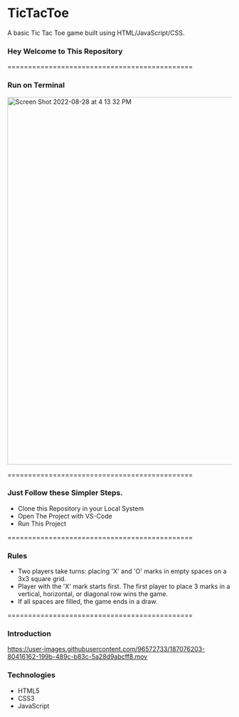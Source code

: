 # TicTacToe
A basic Tic Tac Toe game built using HTML/JavaScript/CSS.



### Hey Welcome to This Repository

=============================================

### Run on Terminal

<img width="827" alt="Screen Shot 2022-08-28 at 4 13 32 PM" src="https://user-images.githubusercontent.com/96572733/187075771-fc448a05-fc8c-4e10-b5c9-8997e4774f19.png">

=============================================


### Just Follow these Simpler Steps.

- Clone this Repository in your Local System
- Open The Project with VS-Code
- Run This Project

=============================================

### Rules

- Two players take turns: placing 'X' and 'O' marks in empty spaces on a 3x3 square grid.
- Player with the 'X' mark starts first. The first player to place 3 marks in a vertical, horizontal, or diagonal row wins the game.
- If all spaces are filled, the game ends in a draw.

=============================================

### Introduction


https://user-images.githubusercontent.com/96572733/187076203-80416162-199b-489c-b83c-5a28d9abcff8.mov


### Technologies

 - HTML5 
 - CSS3
 - JavaScript






